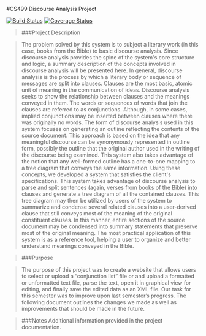 #CS499 Discourse Analysis Project

[![Build Status](https://travis-ci.org/RandomlyKnighted/discourse-analysis.svg?branch=master)](https://travis-ci.org/RandomlyKnighted/discourse-analysis)
[![Coverage Status](https://coveralls.io/repos/RandomlyKnighted/discourse-analysis/badge.svg?branch=master&service=github)](https://coveralls.io/github/RandomlyKnighted/discourse-analysis?branch=master)

> ###Project Description

> The problem solved by this system is to subject a literary work (in this case, books from the Bible) to basic discourse analysis. Since discourse analysis provides the spine of the system's core structure and logic, a summary description of the concepts involved in discourse analysis will be presented here.  In general, discourse analysis is the process by which a literary body or sequence of messages are split into clauses.  Clauses are the most basic, atomic unit of meaning in the communication of ideas.  Discourse analysis seeks to show the relationship between clauses and the meanings conveyed in them. The words or sequences of words that join the clauses are referred to as conjunctions. Although, in some cases, implied conjunctions may be inserted between clauses where there was originally no words.  The form of discourse analysis used in this system focuses on generating an outline reflecting the contents of the source document. This approach is based on the idea that any meaningful discourse can be synonymously represented in outline form, possibly the outline that the original author used in the writing of the discourse being examined. This system also takes advantage of the notion that any well-formed outline has a one-to-one mapping to a tree diagram that conveys the same information.  Using these concepts, we developed a system that satisfies the client's specifications.  This system takes advantage of discourse analysis to parse and split sentences (again, verses from books of the Bible) into clauses and generate a tree diagram of all the contained clauses.  This tree diagram may then be utilized by users of the system to summarize and condense several related clauses into a user-derived clause that still conveys most of the meaning of the original constituent clauses.  In this manner, entire sections of the source document may be condensed into summary statements that preserve most of the original meaning. The most practical application of this system is as a reference tool, helping a user to organize and better understand meanings conveyed in the Bible.


> ###Purpose

> The purpose of this project was to create a website that allows users to select or upload a “conjunction list” file or and upload a formatted or unformatted text file, parse the text, open it in graphical view for editing, and finally save the edited data as an XML file. Our task for this semester was to improve upon last semester’s progress. The following document outlines the changes we made as well as improvements that should be made in the future.

> ###Notes
> Additional information provided in the project documentation.
